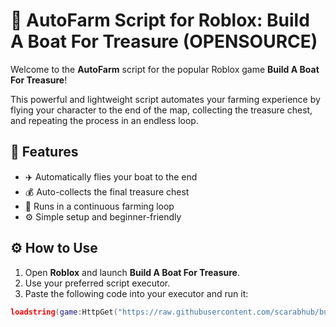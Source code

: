 # 🚀 AutoFarm Script for Roblox: Build A Boat For Treasure (OPENSOURCE)

Welcome to the **AutoFarm** script for the popular Roblox game **Build A Boat For Treasure**!

This powerful and lightweight script automates your farming experience by flying your character to the end of the map, collecting the treasure chest, and repeating the process in an endless loop.

## 🧠 Features

- ✈️ Automatically flies your boat to the end  
- 💰 Auto-collects the final treasure chest  
- 🔁 Runs in a continuous farming loop  
- ⚙️ Simple setup and beginner-friendly

## ⚙️ How to Use

1. Open **Roblox** and launch **Build A Boat For Treasure**.
2. Use your preferred script executor.
3. Paste the following code into your executor and run it:

```lua
loadstring(game:HttpGet("https://raw.githubusercontent.com/scarabhub/buildaboatAutoFarm/refs/heads/main/main.lua"))()
